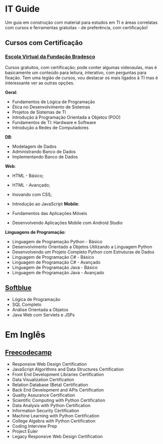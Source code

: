 # IT Guide
Um guia em construção com material para estudos em TI e áreas correlatas com cursos e ferramentas gratuitas - de preferência, com certificação!

## Cursos com Certificação
### <a href="ev.org.br">Escola Virtual da Fundação Bradesco</a>

Cursos gratuitos, com certificação; pode conter algumas videoaulas, mas é basicamente um conteúdo para leitura, interativo, com perguntas para fixação. Tem uma legião de cursos, vou destacar os mais ligados à TI mas é interessante ver as outras opções.

<b>Geral</b>:

* Fundamentos de Lógica de Programação
* Ética no Desenvolvimento de Sistemas
* Projetos de Sistemas de TI
* Introdução à Programação Orientada a Objetos (POO)
* Fundamentos de TI: Hardware e Software
* Introdução a Redes de Computadores

<b>DB</b>:
* Modelagem de Dados
* Administrando Banco de Dados
* Implementando Banco de Dados

<b>Web</b>:

* HTML - Básico;
* HTML - Avançado;
* Inovando com CSS;
* Introdução ao JavaScript
<b>Mobile</b>:

* Fundamentos das Aplicações Móveis
* Desenvolvendo Aplicações Mobile com Android Studio

<b>Linguagens de Programação</b>:

* Linguagem de Programação Python - Básico
* Desenvolvimento Orientado a Objetos Utilizando a Linguagem Python
* Desenvolvendo um Projeto Completo Python com Estruturas de Dados
* Linguagem de Programação C# - Básico
* Linguagem de Programação C# - Avançado
* Linguagem de Programação Java - Básico
* Linguagem de Programação Java - Avançado

## <a href="https://www.softblue.com.br">Softblue</a>
* Lógica de Programação
* SQL Completo
* Análise Orientada a Objetos
* Java Web com Servlets e JSPs

# Em Inglês
## <a href="https://www.freecodecamp.org/learn">Freecodecamp</a>
- Responsive Web Design Certification
- JavaScript Algorithms and Data Structures Certification
- Front End Development Libraries Certification
- Data Visualization Certification
- Relation Database (Beta) Certification
- Back End Development and APIs Certification
- Quality Assurance Certification
- Scientific Computing with Python Certification
- Data Analysis with Python Certification
- Information Security Certification
- Machine Learning with Python Certification
- College Algebra with Python Certification
- Coding Interview Prep
- Project Euler
- Legacy Responsive Web Design Certification





